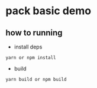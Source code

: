 # pack basic demo

## how to running

* install deps

```code
yarn or npm install
```

* build

```code
yarn build or npm build
```